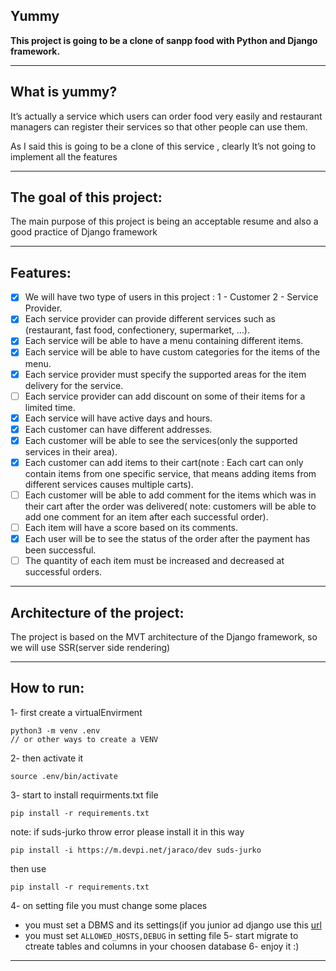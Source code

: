 Yummy
---
**This project is going to be a clone of sanpp food with Python and Django framework.**

---

## What is yummy?

It’s actually a service which users can order food very easily and restaurant managers can register their services so
that other people can use them.

As I said this is going to be a clone of this service , clearly It’s not going to implement all the features

---

## The goal of this project:

The main purpose of this project is being an acceptable resume and also a good practice of Django framework

---

## Features:

- [x] We will have two type of users in this project : 1 - Customer 2 - Service Provider.
- [x] Each service provider can provide different services such as (restaurant, fast food, confectionery, supermarket,
  …).
- [x] Each service will be able to have a menu containing different items.
- [x] Each service will be able to have custom categories for the items of the menu.
- [x] Each service provider must specify the supported areas for the item delivery for the service.
- [ ] Each service provider can add discount on some of their items for a limited time.
- [x] Each service will have active days and hours.
- [x] Each customer can have different addresses.
- [x] Each customer will be able to see the services(only the supported services in their area).
- [x] Each customer can add items to their cart(note : Each cart can only contain items from one specific service, that
  means adding items from different services causes multiple carts).
- [ ] Each customer will be able to add comment for the items which was in their cart after the order was delivered(
  note: customers will be able to add one comment for an item after each successful order).
- [ ] Each item will have a score based on its comments.
- [x] Each user will be to see the status of the order after the payment has been successful.
- [ ] The quantity of each item must be increased and decreased at successful orders.  

---

## Architecture of the project:

The project is based on the MVT architecture of the Django framework, so we will use SSR(server side rendering)

---
## How to run:

1- first create a virtualEnvirment
```
python3 -m venv .env
// or other ways to create a VENV
```
2- then activate it
```
source .env/bin/activate    
```
3- start to install requirments.txt file
```
pip install -r requirements.txt
```
note:
if suds-jurko throw error please install it in this way
```
pip install -i https://m.devpi.net/jaraco/dev suds-jurko    
```
then use 
```
pip install -r requirements.txt
```
4- on setting file you must change some places
  - you must set a DBMS and its settings(if you junior ad django use this [url](https://docs.djangoproject.com/en/3.2/ref/settings/#databases)
  - you must set ```ALLOWED_HOSTS,DEBUG``` in setting file
5- start migrate to ctreate tables and columns in your choosen database
6- enjoy it :)



---
